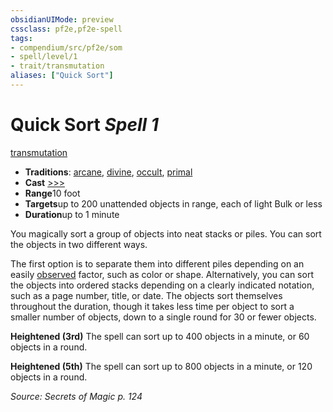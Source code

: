 ```yaml
---
obsidianUIMode: preview
cssclass: pf2e,pf2e-spell
tags:
- compendium/src/pf2e/som
- spell/level/1
- trait/transmutation
aliases: ["Quick Sort"]
---
```

# Quick Sort *Spell 1*   
[transmutation](/rules/traits/transmutation.md)  

- **Traditions**: [arcane](/rules/traits/arcane.md), [divine](/rules/traits/divine.md), [occult](/rules/traits/occult.md), [primal](/rules/traits/primal.md)
- **Cast** [>>>](/rules/core-rulebook/chapter-9-playing-the-game.md#Actions "Three-Action") 
- **Range**10 foot
- **Targets**up to 200 unattended objects in range, each of light Bulk or less
- **Duration**up to 1 minute

You magically sort a group of objects into neat stacks or piles. You can sort the objects in two different ways.

The first option is to separate them into different piles depending on an easily [observed](/rules/conditions.md#Observed) factor, such as color or shape. Alternatively, you can sort the objects into ordered stacks depending on a clearly indicated notation, such as a page number, title, or date. The objects sort themselves throughout the duration, though it takes less time per object to sort a smaller number of objects, down to a single round for 30 or fewer objects.

**Heightened (3rd)** The spell can sort up to 400 objects in a minute, or 60 objects in a round.

**Heightened (5th)** The spell can sort up to 800 objects in a minute, or 120 objects in a round.

*Source: Secrets of Magic p. 124*